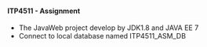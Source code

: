 #### ITP4511 - Assignment
- The JavaWeb project develop by JDK1.8 and JAVA EE 7
- Connect to local database named ITP4511_ASM_DB
